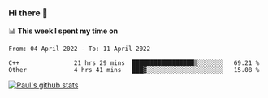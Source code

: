 ### Hi there 👋

📊 **This week I spent my time on**
<!--START_SECTION:waka-->

```text
From: 04 April 2022 - To: 11 April 2022

C++               21 hrs 29 mins  █████████████████▒░░░░░░░   69.21 %
Other             4 hrs 41 mins   ███▓░░░░░░░░░░░░░░░░░░░░░   15.08 %
```

<!--END_SECTION:waka-->


[![Paul's github stats](https://github-readme-stats.vercel.app/api?username=mickeyouyou&theme=dracula&show_icons=true)](https://github.com/anuraghazra/github-readme-stats)
